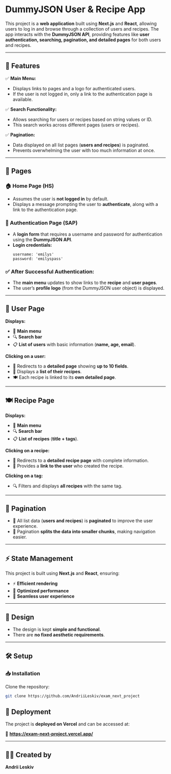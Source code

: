 # DummyJSON User & Recipe App

This project is a **web application** built using **Next.js** and **React**, allowing users to log in and browse through a collection of users and recipes. The app interacts with the **DummyJSON API**, providing features like **user authentication, searching, pagination, and detailed pages** for both users and recipes.

---

## 📌 Features

✅ **Main Menu:**
- Displays links to pages and a logo for authenticated users.
- If the user is not logged in, only a link to the authentication page is available.

✅ **Search Functionality:**
- Allows searching for users or recipes based on string values or ID.
- This search works across different pages (users or recipes).

✅ **Pagination:**
- Data displayed on all list pages (**users and recipes**) is paginated.
- Prevents overwhelming the user with too much information at once.

---

## 📄 Pages

### 🏠 Home Page (HS)
- Assumes the user is **not logged in** by default.
- Displays a message prompting the user to **authenticate**, along with a link to the authentication page.

### 🔑 Authentication Page (SAP)
- A **login form** that requires a username and password for authentication using the **DummyJSON API**.
- **Login credentials:**
  ```plaintext
  username: 'emilys'
  password: 'emilyspass'
  
### ✅ After Successful Authentication:
- The **main menu** updates to show links to the **recipe** and **user pages**.
- The user’s **profile logo** (from the DummyJSON user object) is displayed.

---

## 👥 User Page
**Displays:**
- 📌 **Main menu**
- 🔍 **Search bar**
- 📋 **List of users** with basic information (**name, age, email**).

**Clicking on a user:**
- 🔎 Redirects to a **detailed page** showing **up to 10 fields**.
- 📖 Displays a **list of their recipes**.
- 🍽 Each recipe is linked to its **own detailed page**.

---

## 🍽 Recipe Page
**Displays:**
- 📌 **Main menu**
- 🔍 **Search bar**
- 📋 **List of recipes** (**title + tags**).

**Clicking on a recipe:**
- 📄 Redirects to a **detailed recipe page** with complete information.
- 🔗 Provides a **link to the user** who created the recipe.

**Clicking on a tag:**
- 🔍 Filters and displays **all recipes** with the same tag.

---

## 🔄 Pagination
- 📑 All list data (**users and recipes**) is **paginated** to improve the user experience.
- 📌 Pagination **splits the data into smaller chunks**, making navigation easier.

---

## ⚡ State Management
This project is built using **Next.js** and **React**, ensuring:
- ⚡ **Efficient rendering**
- 🚀 **Optimized performance**
- 🎯 **Seamless user experience**

---

## 🎨 Design
- The design is kept **simple and functional**.
- There are **no fixed aesthetic requirements**.

---

## 🛠 Setup

### 📥 Installation
Clone the repository:

```bash
git clone https://github.com/AndriiLeskiv/exam_next_project
```

## 🚀 Deployment
The project is **deployed on Vercel** and can be accessed at:

🔗 **https://exam-next-project.vercel.app/**

---

## 👨‍💻 Created by  
**Andrii Leskiv**